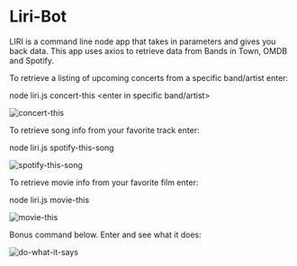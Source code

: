 # Liri-Bot

LIRI is a command line node app that takes in parameters and gives you back data. This app uses axios to retrieve data from Bands in Town, OMDB and Spotify.

To retrieve a listing of upcoming concerts from a specific band/artist enter:

node liri.js concert-this <enter in specific band/artist>

![concert-this](https://user-images.githubusercontent.com/33464074/63469194-802ce680-c41e-11e9-81d4-d2d7f587d02f.jpg)

To retrieve song info from your favorite track enter:

node liri.js spotify-this-song <enter song>

![spotify-this-song](https://user-images.githubusercontent.com/33464074/63469285-b4080c00-c41e-11e9-8b73-708dcf2b52dc.jpg)

To retrieve movie info from your favorite film enter:

node liri.js movie-this <enter movie name>

![movie-this](https://user-images.githubusercontent.com/33464074/63469249-9e92e200-c41e-11e9-8dec-4dfd9f6af928.jpg)

Bonus command below. Enter and see what it does:

![do-what-it-says](https://user-images.githubusercontent.com/33464074/63469332-cf731700-c41e-11e9-9e38-68afb66fd45d.jpg)



